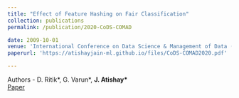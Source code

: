 ```yaml
---
title: "Effect of Feature Hashing on Fair Classification"
collection: publications
permalink: /publication/2020-CoDS-COMAD

date: 2009-10-01
venue: 'International Conference on Data Science & Management of Data (CODS-COMAD) <br/>Young Researcher’s Symposium, Hyderbad, January 2020'
paperurl: 'https://atishayjain-ml.github.io/files/CoDS-COMAD2020.pdf'

---
```

Authors - D. Ritik\*, G. Varun\*, <strong>J. Atishay*</strong><br/>
[Paper](https://atishayjain-ml.github.io/files/CoDS-COMAD2020.pdf)

